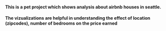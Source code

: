 #### This is a pet project which shows analysis about airbnb houses in seattle. 
#### The vizualizations are helpful in understanding the effect of location (zipcodes), number of bedrooms on the price earned  